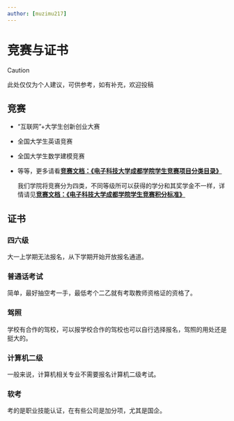 ```yaml
---
author: [muzimu217]
---
```


# 竞赛与证书

> [!CAUTION]
> 此处仅仅为个人建议，可供参考，如有补充，欢迎投稿

## 竞赛

- “互联网”+大学生创新创业大赛

- 全国大学生英语竞赛

- 全国大学生数学建模竞赛

- 等等，更多请看[**竞赛文档：《电子科技大学成都学院学生竞赛项目分类目录》**](https://docs.qq.com/aio/DVWZ4WUN0c3FzaUtt?u=3ca4f3eff1c14da7b5a72d7985bb28c7&no_promotion=1&p=PLB0wwuHZFVKBMNT0ppn4p)

  我们学院将竞赛分为四类，不同等级所可以获得的学分和其奖学金不一样，详情请见[**竞赛文档：《电子科技大学成都学院学生竞赛积分标准》**](https://docs.qq.com/aio/DVWZ4WUN0c3FzaUtt?u=3ca4f3eff1c14da7b5a72d7985bb28c7&no_promotion=1&p=PLB0wwuHZFVKBMNT0ppn4p)


## 证书

### 四六级

大一上学期无法报名，从下学期开始开放报名通道。

### 普通话考试

简单，最好抽空考一手，最低考个二乙就有考取教师资格证的资格了。

### 驾照

学校有合作的驾校，可以报学校合作的驾校也可以自行选择报名，驾照的用处还是挺大的。

### 计算机二级

一般来说，计算机相关专业不需要报名计算机二级考试。

### 软考

考的是职业技能认证，在有些公司是加分项，尤其是国企。